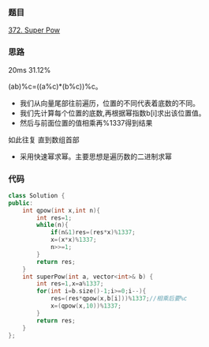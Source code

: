 ### 题目
[372. Super Pow](https://leetcode-cn.com/problems/super-pow/submissions/)
### 思路
20ms 31.12%

(ab)%c=((a%c)*(b%c))%c。
+ 我们从向量尾部往前遍历，位置的不同代表着底数的不同。
+ 我们先计算每个位置的底数,再根据幂指数b[i]求出该位置值。
+ 然后与前面位置的值相乘再%1337得到结果

如此往复 直到数组首部
+ 采用快速幂求幂。主要思想是遍历数的二进制求幂
### 代码
```c++
class Solution {
public:
    int qpow(int x,int n){
        int res=1;
        while(n){
            if(n&1)res=(res*x)%1337;
            x=(x*x)%1337;
            n>>=1;
        }
        return res;
    }
    int superPow(int a, vector<int>& b) {
        int res=1,x=a%1337;
        for(int i=b.size()-1;i>=0;i--){
            res=(res*qpow(x,b[i]))%1337;//相乘后要%c
            x=(qpow(x,10))%1337;
        }
        return res;
    }
};
```
